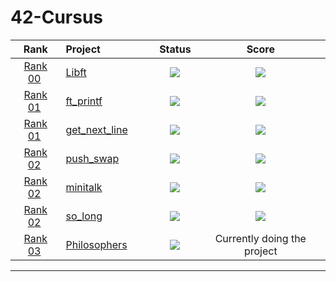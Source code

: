 # 42-Cursus
 <div align="center">

 | Rank  | Project                                                      |      Status       | Score |
 | :------------: | :----------------------------------------------------------- | :----------: | :------------: |
 |[Rank 00](https://github.com/davidmonteiro03/42-Cursus/tree/main/Projects/RANK00) |[Libft](https://github.com/davidmonteiro03/42-Cursus/tree/main/Projects/RANK00/libft)                | <img src="https://img.shields.io/badge/done-sucess" /> | <img src="https://img.shields.io/badge/125%20%2F%20100%20%E2%98%85-success" />  |
 |[Rank 01](https://github.com/davidmonteiro03/42-Cursus/tree/main/Projects/RANK01) |[ft_printf](https://github.com/davidmonteiro03/42-Cursus/tree/main/Projects/RANK01/ft_printf)                | <img src="https://img.shields.io/badge/done-sucess" /> | <img src="https://img.shields.io/badge/100%20%2F%20100%20%E2%98%85-success" />  |
 |[Rank 01](https://github.com/davidmonteiro03/42-Cursus/tree/main/Projects/RANK01) |[get_next_line](https://github.com/davidmonteiro03/42-Cursus/tree/main/Projects/RANK01/get_next_line)                | <img src="https://img.shields.io/badge/done-sucess" /> | <img src="https://img.shields.io/badge/100%20%2F%20100%20%E2%98%85-success" />  |
 |[Rank 02](https://github.com/davidmonteiro03/42-Cursus/tree/main/Projects/RANK02) |[push_swap](https://github.com/davidmonteiro03/42-Cursus/tree/main/Projects/RANK02/push_swap)                | <img src="https://img.shields.io/badge/done-sucess" /> | <img src="https://img.shields.io/badge/125%20%2F%20100%20%E2%98%85-success" />  |
 |[Rank 02](https://github.com/davidmonteiro03/42-Cursus/tree/main/Projects/RANK02) |[minitalk](https://github.com/davidmonteiro03/42-Cursus/tree/main/Projects/RANK02/minitalk)                | <img src="https://img.shields.io/badge/done-sucess" /> | <img src="https://img.shields.io/badge/125%20%2F%20100%20%E2%98%85-success" />  |
 |[Rank 02](https://github.com/davidmonteiro03/42-Cursus/tree/main/Projects/RANK02) |[so_long](https://github.com/davidmonteiro03/42-Cursus/tree/main/Projects/RANK02/so_long)                | <img src="https://img.shields.io/badge/done-sucess" /> | <img src="https://img.shields.io/badge/117%20%2F%20100%20%E2%98%85-success" />  |
 |[Rank 03](https://github.com/davidmonteiro03/42-Cursus/tree/main/Projects/RANK03) |[Philosophers](https://github.com/davidmonteiro03/42-Cursus/tree/main/Projects/RANK03/philo)                | <img src="https://img.shields.io/badge/Registed-yellow" /> | Currently doing the project |

 ------
 </div>
